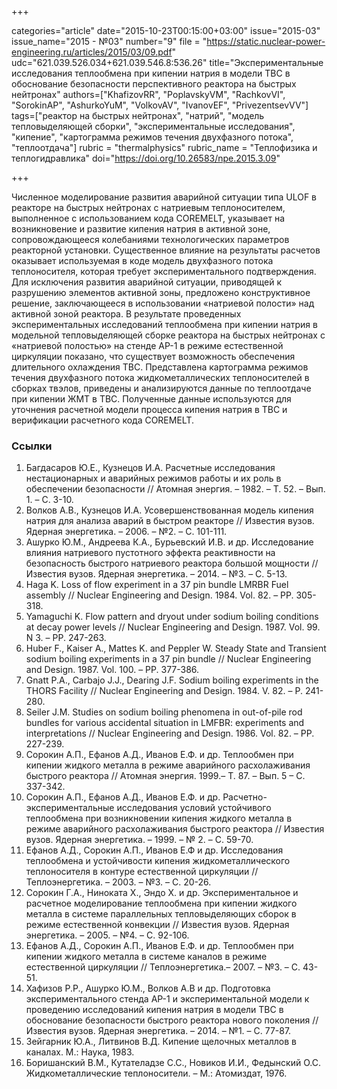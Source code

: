 +++

categories="article"
date="2015-10-23T00:15:00+03:00"
issue="2015-03"
issue_name="2015 - №03"
number="9"
file = "https://static.nuclear-power-engineering.ru/articles/2015/03/09.pdf"
udc="621.039.526.034+621.039.546.8:536.26"
title="Экспериментальные исследования теплообмена при кипении натрия в модели ТВС в обоснование безопасности перспективного реактора на быстрых нейтронах"
authors=["KhafizovRR", "PoplavskyVM", "RachkovVI", "SorokinAP", "AshurkoYuM", "VolkovAV", "IvanovEF", "PrivezentsevVV"]
tags=["реактор на быстрых нейтронах", "натрий", "модель тепловыделяющей сборки", "экспериментальные исследования", "кипение", "картограмма режимов течения двухфазного потока", "теплоотдача"]
rubric = "thermalphysics"
rubric_name = "Теплофизика и теплогидравлика"
doi="https://doi.org/10.26583/npe.2015.3.09"

+++

Численное моделирование развития аварийной ситуации типа ULOF в реакторе на быстрых нейтронах с натриевым теплоносителем, выполненное с использованием кода COREMELT, указывает на возникновение и развитие кипения натрия в активной зоне, сопровождающееся колебаниями технологических параметров реакторной установки. Существенное влияние на результаты расчетов оказывает используемая в коде модель двухфазного потока теплоносителя, которая требует экспериментального подтверждения. Для исключения развития аварийной ситуации, приводящей к разрушению элементов активной зоны, предложено конструктивное решение, заключающееся в использовании «натриевой полости» над активной зоной реактора. В результате проведенных экспериментальных исследований теплообмена при кипении натрия в модельной тепловыделяющей сборке реактора на быстрых нейтронах с «натриевой полостью» на стенде АР-1 в режиме естественной циркуляции показано, что существует возможность обеспечения длительного охлаждения ТВС. Представлена картограмма режимов течения двухфазного потока жидкометаллических теплоносителей в сборках твэлов, приведены и анализируются данные по теплоотдаче при кипении ЖМТ в ТВС. Полученные данные используются для уточнения расчетной модели процесса кипения натрия в ТВС и верификации расчетного кода COREMELT.

### Ссылки

1. Багдасаров Ю.Е., Кузнецов И.А. Расчетные исследования нестационарных и аварийных режимов работы и их роль в обеспечении безопасности // Атомная энергия. – 1982. – Т. 52. – Вып. 1. – С. 3-10.
2. Волков А.В., Кузнецов И.А. Усовершенствованная модель кипения натрия для анализа аварий в быстром реакторе // Известия вузов. Ядерная энергетика. – 2006. – №2. – С. 101-111.
3. Ашурко Ю.М., Андреева К.А., Бурьевский И.В. и др. Исследование влияния натриевого пустотного эффекта реактивности на безопасность быстрого натриевого реактора большой мощности // Известия вузов. Ядерная энергетика. – 2014. – №3. – С. 5-13.
4. Haga K. Loss of flow experiment in a 37 pin bundle LMRBR Fuel assembly // Nuclear Engineering and Design. 1984. Vol. 82. – PP. 305-318.
5. Yamaguchi K. Flow pattern and dryout under sodium boiling conditions at decay power levels // Nuclear Engineering and Design. 1987. Vol. 99. N 3. – PP. 247-263.
6. Huber F., Kaiser A., Mattes K. and Peppler W. Steady State and Transient sodium boiling experiments in a 37 pin bundle // Nuclear Engineering and Design. 1987. Vol. 100. – PP. 377-386.
7. Gnatt P.A., Carbajo J.J., Dearing J.F. Sodium boiling experiments in the THORS Facility // Nuclear Engineering and Design. 1984. V. 82. – P. 241-280.
8. Seiler J.M. Studies on sodium boiling phenomena in out-of-pile rod bundles for various accidental situation in LMFBR: experiments and interpretations // Nuclear Engineering and Design. 1986. Vol. 82. – PP. 227-239.
9. Сорокин А.П., Ефанов А.Д., Иванов Е.Ф. и др. Теплообмен при кипении жидкого металла в режиме аварийного расхолаживания быстрого реактора // Атомная энергия. 1999.– Т. 87. – Вып. 5 – С. 337-342.
10. Сорокин А.П., Ефанов А.Д., Иванов Е.Ф. и др. Расчетно-экспериментальные исследования условий устойчивого теплообмена при возникновении кипения жидкого металла в режиме аварийного расхолаживания быстрого реактора // Известия вузов. Ядерная энергетика. – 1999. – № 2. – С. 59-70.
11. Ефанов А.Д., Сорокин А.П., Иванов Е.Ф и др. Исследования теплообмена и устойчивости кипения жидкометаллического теплоносителя в контуре естественной циркуляции // Теплоэнергетика. – 2003. – №3. – С. 20-26.
12. Сорокин Г.А., Ниноката Х., Эндо Х. и др. Экспериментальное и расчетное моделирование теплообмена при кипении жидкого металла в системе параллельных тепловыделяющих сборок в режиме естественной конвекции // Известия вузов. Ядерная энергетика. – 2005. – №4. – С. 92-106.
13. Ефанов А.Д., Сорокин А.П., Иванов Е.Ф. и др. Теплообмен при кипении жидкого металла в системе каналов в режиме естественной циркуляции // Теплоэнергетика.– 2007. – №3. – С. 43-51.
14. Хафизов Р.Р., Ашурко Ю.М., Волков А.В и др. Подготовка экспериментального стенда АР-1 и экспериментальной модели к проведению исследований кипения натрия в модели ТВС в обоснование безопасности быстрого реактора нового поколения // Известия вузов. Ядерная энергетика. – 2014. – №1. – С. 77-87.
15. Зейгарник Ю.А., Литвинов В.Д. Кипение щелочных металлов в каналах. М.: Наука, 1983.
16. Боришанский В.М., Кутателадзе С.С., Новиков И.И., Федынский О.С. Жидкометаллические теплоносители. – М.: Атомиздат, 1976.